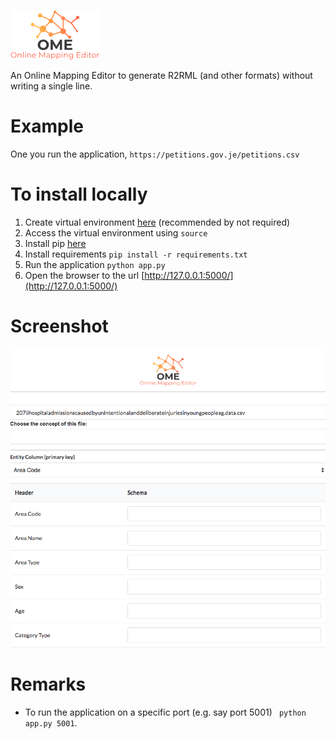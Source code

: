 ![OME](https://github.com/ahmad88me/OME/raw/master/logo.png)

An Online Mapping Editor to generate R2RML (and other formats) without writing a single line.


# Example
One you run the application,
`https://petitions.gov.je/petitions.csv`


# To install locally
1. Create virtual environment [here](https://docs.python-guide.org/dev/virtualenvs/) (recommended by not required)
2. Access the virtual environment using `source`
3. Install pip [here](https://pip.pypa.io/en/stable/installing/)
4. Install requirements ``` pip install -r requirements.txt ```
5. Run the application ``` python app.py ```
6. Open the browser to the url [http://127.0.0.1:5000/](http://127.0.0.1:5000/)


# Screenshot
![screenshot](https://github.com/ahmad88me/OME/raw/master/screenshot.png)

# Remarks
* To run the application on a specific port (e.g. say port 5001) ``` python app.py 5001```.